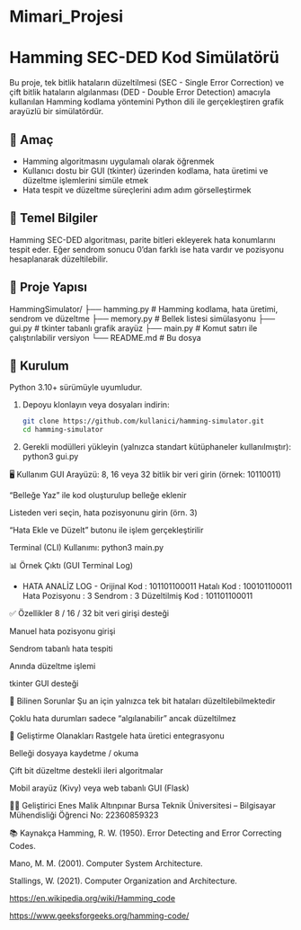 # Mimari_Projesi
# Hamming SEC-DED Kod Simülatörü

Bu proje, tek bitlik hataların düzeltilmesi (SEC - Single Error Correction) ve çift bitlik hataların algılanması (DED - Double Error Detection) amacıyla kullanılan Hamming kodlama yöntemini Python dili ile gerçekleştiren grafik arayüzlü bir simülatördür.

## 📌 Amaç

- Hamming algoritmasını uygulamalı olarak öğrenmek
- Kullanıcı dostu bir GUI (tkinter) üzerinden kodlama, hata üretimi ve düzeltme işlemlerini simüle etmek
- Hata tespit ve düzeltme süreçlerini adım adım görselleştirmek

## 🧠 Temel Bilgiler

Hamming SEC-DED algoritması, parite bitleri ekleyerek hata konumlarını tespit eder. Eğer sendrom sonucu 0’dan farklı ise hata vardır ve pozisyonu hesaplanarak düzeltilebilir.

## 📁 Proje Yapısı

HammingSimulator/
├── hamming.py # Hamming kodlama, hata üretimi, sendrom ve düzeltme
├── memory.py # Bellek listesi simülasyonu
├── gui.py # tkinter tabanlı grafik arayüz
├── main.py # Komut satırı ile çalıştırılabilir versiyon
└── README.md # Bu dosya


## 🚀 Kurulum

Python 3.10+ sürümüyle uyumludur.

1. Depoyu klonlayın veya dosyaları indirin:
   ```bash
   git clone https://github.com/kullanici/hamming-simulator.git
   cd hamming-simulator
2. Gerekli modülleri yükleyin (yalnızca standart kütüphaneler kullanılmıştır):
   python3 gui.py
   
🖥️ Kullanım
GUI Arayüzü:
8, 16 veya 32 bitlik bir veri girin (örnek: 10110011)

“Belleğe Yaz” ile kod oluşturulup belleğe eklenir

Listeden veri seçin, hata pozisyonunu girin (örn. 3)

“Hata Ekle ve Düzelt” butonu ile işlem gerçekleştirilir

Terminal (CLI) Kullanımı:
python3 main.py

📊 Örnek Çıktı (GUI Terminal Log)

- HATA ANALİZ LOG -
Orijinal Kod     : 101101100011
Hatalı Kod       : 100101100011
Hata Pozisyonu   : 3
Sendrom          : 3
Düzeltilmiş Kod  : 101101100011


✅ Özellikler
8 / 16 / 32 bit veri girişi desteği

Manuel hata pozisyonu girişi

Sendrom tabanlı hata tespiti

Anında düzeltme işlemi

tkinter GUI desteği

🔧 Bilinen Sorunlar
Şu an için yalnızca tek bit hataları düzeltilebilmektedir

Çoklu hata durumları sadece “algılanabilir” ancak düzeltilmez

🌱 Geliştirme Olanakları
Rastgele hata üretici entegrasyonu

Belleği dosyaya kaydetme / okuma

Çift bit düzeltme destekli ileri algoritmalar

Mobil arayüz (Kivy) veya web tabanlı GUI (Flask)

👨‍💻 Geliştirici
Enes Malik Altınpınar
Bursa Teknik Üniversitesi – Bilgisayar Mühendisliği
Öğrenci No: 22360859323

📚 Kaynakça
Hamming, R. W. (1950). Error Detecting and Error Correcting Codes.

Mano, M. M. (2001). Computer System Architecture.

Stallings, W. (2021). Computer Organization and Architecture.

https://en.wikipedia.org/wiki/Hamming_code

https://www.geeksforgeeks.org/hamming-code/
